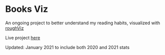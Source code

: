 # Books Viz
An ongoing project to better understand my reading habits, visualized with [roughViz](https://github.com/jwilber/roughViz)

Live project [here](https://ericayee.com/books-viz/)

Updated: January 2021 to include both 2020 and 2021 stats